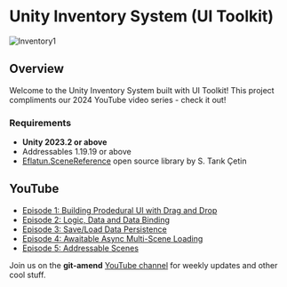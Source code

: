 # Unity Inventory System (UI Toolkit)

![Inventory1](https://github.com/adammyhre/Unity-Inventory-System/assets/38876398/9cd5e87d-c053-4997-81a3-b162491b87c7)

## Overview

Welcome to the Unity Inventory System built with UI Toolkit! This project compliments our 2024 YouTube video series - check it out!

### Requirements

- **Unity 2023.2 or above**
- Addressables 1.19.19 or above
- [Eflatun.SceneReference](https://github.com/starikcetin/Eflatun.SceneReference) open source library by S. Tarık Çetin

## YouTube

- [Episode 1: Building Prodedural UI with Drag and Drop](https://youtu.be/MOiXqKFHAIs)
- [Episode 2: Logic, Data and Data Binding](https://youtu.be/g2a4ZK8cEso)
- [Episode 3: Save/Load Data Persistence](https://youtu.be/z1sMhGIgfoo)
- [Episode 4: Awaitable Async Multi-Scene Loading](https://youtu.be/JFP-cCFID7o)
- [Episode 5: Addressable Scenes](https://youtu.be/jDdq8hG0xqk)

Join us on the **git-amend** [YouTube channel](https://www.youtube.com/@git-amend?sub_confirmation=1) for weekly updates and other cool stuff.
